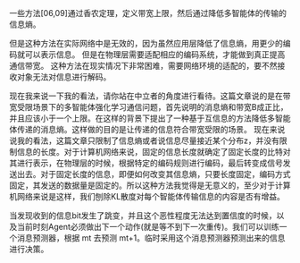 一些方法[06,09]通过香农定理，定义带宽上限，然后通过降低多智能体的传输的信息熵。

但是这种方法在实际网络中是无效的，因为虽然应用层降低了信息熵，用更少的编码就可以表示信息。
但是在物理层需要适配相应的编码系统，才能做到真正提高通信带宽。
这种方法在现实情况下非常困难，需要网络环境的适配的，要不然接收对象无法对信息进行解码。



现在我来说一下我的看法，请你站在中立者的角度进行看待。这篇文章说的是在带宽受限场景下的多智能体强化学习通信问题，首先说明的消息熵和带宽B成正比，并且应该小于一个上限。在这样的背景下提出了一种基于互信息的方法降低多智能体传递的消息熵。这样做的目的是让传递的信息符合带宽受限的场景。
现在来说说我的看法，这篇文章只限制了信息熵或者说信息尽量接近某个分布z，并没有限制信息的长度。对于计算机网络来说，固定的信息长度就确定了固定长度的比特对其进行表示，在物理层的时候，根据特定的编码规则进行编码，最后转变成信号发送出去。对于固定长度的信息，即便如何改变其信息熵，只要长度固定，编码方式固定，其发送的数据量是固定的。所以这种方法我觉得是无意义的，至少对于计算机网络来说是这样，我们刨除KL散度对每个智能体传输信息的内容是否有增益。


当发现收到的信息bit发生了跳变，并且这个恶性程度无法达到置信度的时候，以及当前时刻Agent必须做出下一个动作(就是等不到下一次重传)。我们可以训练一个消息预测器，根据 mt 去预测 mt+1。临时采用这个消息预测器预测出来的信息进行决策。
